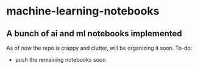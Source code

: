 # machine-learning-notebooks
## A bunch of ai and ml notebooks implemented

As of now the repo is crappy and clutter, will be organizing it soon.
To-do:
- push the remaining notebooks soon
